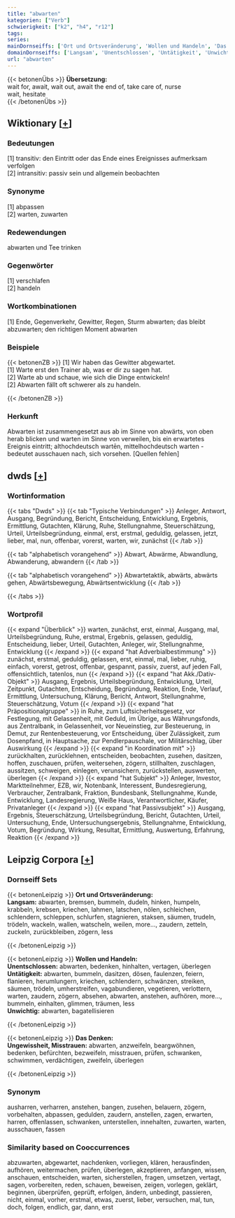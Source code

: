 ```yaml
---
title: "abwarten"
kategorien: ["Verb"]
schwierigkeit: ["k2", "h4", "r12"]
tags:
series:
mainDornseiffs: ['Ort und Ortsveränderung', 'Wollen und Handeln', 'Das Denken']
domainDornseiffs: ['Langsam', 'Unentschlossen', 'Untätigkeit', 'Unwichtig', 'Ungewissheit, Misstrauen']
url: "abwarten"
---
```


{{< betonenÜbs >}}
**Übersetzung:**  
wait for, await, wait out, await the end of, take care of, nurse  
wait, hesitate  
{{< /betonenÜbs >}}

## Wiktionary [[+](https://de.wiktionary.org/wiki/abwarten)]

### Bedeutungen
[1] transitiv: den Eintritt oder das Ende eines Ereignisses aufmerksam verfolgen  
[2] intransitiv: passiv sein und allgemein beobachten  

### Synonyme
[1] abpassen  
[2] warten, zuwarten  

### Redewendungen
abwarten und Tee trinken  

### Gegenwörter
[1] verschlafen  
[2] handeln  

### Wortkombinationen
[1] Ende, Gegenverkehr, Gewitter, Regen, Sturm abwarten; das bleibt abzuwarten; den richtigen Moment abwarten  

### Beispiele
{{< betonenZB >}}
[1] Wir haben das Gewitter abgewartet.  
[1] Warte erst den Trainer ab, was er dir zu sagen hat.  
[2] Warte ab und schaue, wie sich die Dinge entwickeln!  
[2] Abwarten fällt oft schwerer als zu handeln.  

{{< /betonenZB >}}
### Herkunft
Abwarten ist zusammengesetzt aus ab im Sinne von abwärts, von oben herab blicken und warten im Sinne von verweilen, bis ein erwartetes Ereignis eintritt; althochdeutsch wartēn, mittelhochdeutsch warten - bedeutet ausschauen nach, sich vorsehen. [Quellen fehlen]  



## dwds [[+](https://www.dwds.de/wb/abwarten)]

### Wortinformation
{{< tabs "Dwds" >}}
{{< tab "Typische Verbindungen" >}}
Anleger, Antwort, Ausgang, Begründung, Bericht, Entscheidung, Entwicklung, Ergebnis, Ermittlung, Gutachten, Klärung, Ruhe, Stellungnahme, Steuerschätzung, Urteil, Urteilsbegründung, einmal, erst, erstmal, geduldig, gelassen, jetzt, lieber, mal, nun, offenbar, vorerst, warten, wir, zunächst
{{< /tab >}}

{{< tab "alphabetisch vorangehend" >}}
Abwart, Abwärme, Abwandlung, Abwanderung, abwandern
{{< /tab >}}

{{< tab "alphabetisch vorangehend" >}}
Abwartetaktik, abwärts, abwärts gehen, Abwärtsbewegung, Abwärtsentwicklung
{{< /tab >}}

{{< /tabs >}}

### Wortprofil
{{< expand "Überblick" >}} warten, zunächst, erst, einmal, Ausgang, mal, Urteilsbegründung, Ruhe, erstmal, Ergebnis, gelassen, geduldig, Entscheidung, lieber, Urteil, Gutachten, Anleger, wir, Stellungnahme, Entwicklung {{< /expand >}}
{{< expand "hat Adverbialbestimmung" >}} zunächst, erstmal, geduldig, gelassen, erst, einmal, mal, lieber, ruhig, einfach, vorerst, getrost, offenbar, gespannt, passiv, zuerst, auf jeden Fall, offensichtlich, tatenlos, nun {{< /expand >}}
{{< expand "hat Akk./Dativ-Objekt" >}} Ausgang, Ergebnis, Urteilsbegründung, Entwicklung, Urteil, Zeitpunkt, Gutachten, Entscheidung, Begründung, Reaktion, Ende, Verlauf, Ermittlung, Untersuchung, Klärung, Bericht, Antwort, Stellungnahme, Steuerschätzung, Votum {{< /expand >}}
{{< expand "hat Präpositionalgruppe" >}} in Ruhe, zum Luftsicherheitsgesetz, vor Festlegung, mit Gelassenheit, mit Geduld, im Übrige, aus Währungsfonds, aus Zentralbank, in Gelassenheit, vor Neueinstieg, zur Besteuerung, in Demut, zur Rentenbesteuerung, vor Entscheidung, über Zulässigkeit, zum Dosenpfand, in Hauptsache, zur Pendlerpauschale, vor Militärschlag, über Auswirkung {{< /expand >}}
{{< expand "in Koordination mit" >}} zurückhalten, zurücklehnen, entscheiden, beobachten, zusehen, dasitzen, hoffen, zuschauen, prüfen, weitersehen, zögern, stillhalten, zuschlagen, aussitzen, schweigen, einlegen, verunsichern, zurückstellen, auswerten, überlegen {{< /expand >}}
{{< expand "hat Subjekt" >}} Anleger, Investor, Marktteilnehmer, EZB, wir, Notenbank, Interessent, Bundesregierung, Verbraucher, Zentralbank, Fraktion, Bundesbank, Stellungnahme, Kunde, Entwicklung, Landesregierung, Weiße Haus, Verantwortlicher, Käufer, Privatanleger {{< /expand >}}
{{< expand "hat Passivsubjekt" >}} Ausgang, Ergebnis, Steuerschätzung, Urteilsbegründung, Bericht, Gutachten, Urteil, Untersuchung, Ende, Untersuchungsergebnis, Stellungnahme, Entwicklung, Votum, Begründung, Wirkung, Resultat, Ermittlung, Auswertung, Erfahrung, Reaktion {{< /expand >}}

## Leipzig Corpora [[+](https://corpora.uni-leipzig.de/en/res?word=abwarten&corpusId=deu_newscrawl-public_2018)]

### Dornseiff Sets
{{< betonenLeipzig >}}
**Ort und Ortsveränderung:**  
**Langsam:** abwarten, bremsen, bummeln, dudeln, hinken, humpeln, krabbeln, krebsen, kriechen, lahmen, latschen, nölen, schleichen, schlendern, schleppen, schlurfen, stagnieren, staksen, säumen, trudeln, trödeln, wackeln, wallen, watscheln, weilen, more..., zaudern, zetteln, zuckeln, zurückbleiben, zögern, less  

{{< /betonenLeipzig >}}


{{< betonenLeipzig >}}
**Wollen und Handeln:**  
**Unentschlossen:** abwarten, bedenken, hinhalten, vertagen, überlegen  
**Untätigkeit:** abwarten, bummeln, dasitzen, dösen, faulenzen, feiern, flanieren, herumlungern, kriechen, schlendern, schwänzen, streiken, säumen, trödeln, umherstreifen, vagabundieren, vegetieren, verlottern, warten, zaudern, zögern, absehen, abwarten, anstehen, aufhören, more..., bummeln, einhalten, glimmen, träumen, less  
**Unwichtig:** abwarten, bagatellisieren  

{{< /betonenLeipzig >}}


{{< betonenLeipzig >}}
**Das Denken:**  
**Ungewissheit, Misstrauen:** abwarten, anzweifeln, beargwöhnen, bedenken, befürchten, bezweifeln, misstrauen, prüfen, schwanken, schwimmen, verdächtigen, zweifeln, überlegen  

{{< /betonenLeipzig >}}

### Synonym
ausharren, verharren, anstehen, bangen, zusehen, belauern, zögern, vorbehalten, abpassen, gedulden, zaudern, anstellen, zagen, erwarten, harren, offenlassen, schwanken, unterstellen, innehalten, zuwarten, warten, ausschauen, fassen


### Similarity based on Cooccurrences
abzuwarten, abgewartet, nachdenken, vorliegen, klären, herausfinden, aufhören, weitermachen, prüfen, überlegen, akzeptieren, anfangen, wissen, anschauen, entscheiden, warten, sicherstellen, fragen, umsetzen, vertagt, sagen, vorbereiten, reden, schauen, beweisen, zeigen, vorlegen, geklärt, beginnen, überprüfen, geprüft, erfolgen, ändern, unbedingt, passieren, nicht, einmal, vorher, erstmal, etwas, zuerst, lieber, versuchen, mal, tun, doch, folgen, endlich, gar, dann, erst


